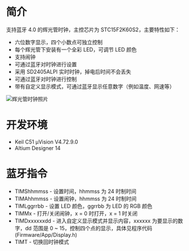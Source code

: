 # 简介

支持蓝牙 4.0 的辉光管时钟，主控芯片为 STC15F2K60S2，主要特性如下：

- 六位数字显示，四个小数点可独立控制
- 每个辉光管下安装有一个全彩 LED，可调节 LED 颜色
- 支持闹钟
- 可通过蓝牙对时钟进行设置
- 采用 SD2405ALPI 实时时钟，掉电后时间不会丢失
- 可通过蓝牙对时钟进行控制
- 带有自定义显示模式，可通过蓝牙显示任意数字（例如温度、网速等）

![辉光管时钟照片](http://blanboom.org/images/2014/08/NixieClock_1.jpg)

# 开发环境

- Keil C51 µVision V4.72.9.0
- Altium Designer 14

# 蓝牙指令

 *  TIMShhmmss    -  设置时间，hhmmss 为 24 时制时间
 *  TIMAhhmmss    -  设置闹钟，hhmmss 为 24 时制时间
 *  TIMLggrrbb    -  设置 LED 颜色，ggrrbb 为 LED 的 RGB 颜色
 *  TIMMx         -  打开/关闭闹钟，x = 0 时打开，x = 1 时关闭
 *  TIMDxxxxxxdd  -  进入自定义显示模式并显示内容，xxxxxx 为要显示的数字，dd 范围是 0 ~ 15，控制四个点的显示，具体见程序代码(Firmware/App/Display.h)
 *  TIMT          -  切换回时钟模式
